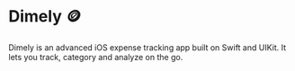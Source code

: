 # Dimely 🪙
Dimely is an advanced iOS expense tracking app built on Swift and UIKit. It lets you track, category and analyze on the go.
